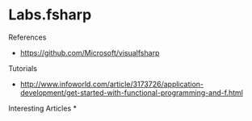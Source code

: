 # Labs.fsharp

References
* https://github.com/Microsoft/visualfsharp



Tutorials
* http://www.infoworld.com/article/3173726/application-development/get-started-with-functional-programming-and-f.html

Interesting Articles
* 

